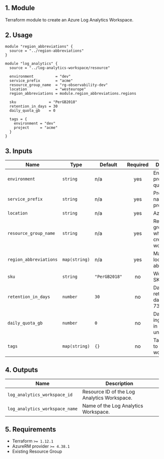 ## 1. Module
Terraform module to create an Azure Log Analytics Workspace.

## 2. Usage
```hcl
module "region_abbreviations" {
  source = "../region-abbreviations"
}

module "log_analytics" {
  source = "../log-analytics-workspace/resource"

  environment          = "dev"
  service_prefix       = "acme"
  resource_group_name  = "rg-observability-dev"
  location             = "westeurope"
  region_abbreviations = module.region_abbreviations.regions

  sku               = "PerGB2018"
  retention_in_days = 30
  daily_quota_gb    = 0

  tags = {
    environment = "dev"
    project     = "acme"
  }
}
```

## 3. Inputs
| Name | Type | Default | Required | Description |
|------|------|---------|:--------:|-------------|
| `environment` | `string` | n/a | yes | Environment project (dev, qua or prd). |
| `service_prefix` | `string` | n/a | yes | Prefix or name of the project. |
| `location` | `string` | n/a | yes | Azure region. |
| `resource_group_name` | `string` | n/a | yes | Resource group in which to create the workspace. |
| `region_abbreviations` | `map(string)` | n/a | yes | Map of Azure locations to abbreviations. |
| `sku` | `string` | `"PerGB2018"` | no | Workspace SKU. |
| `retention_in_days` | `number` | `30` | no | Data retention in days. (7-730) |
| `daily_quota_gb` | `number` | `0` | no | Daily ingestion cap in GB. 0 = unlimited. |
| `tags` | `map(string)` | `{}` | no | Tags to apply to the workspace. |

## 4. Outputs
| Name | Description |
|------|-------------|
| `log_analytics_workspace_id` | Resource ID of the Log Analytics Workspace. |
| `log_analytics_workspace_name` | Name of the Log Analytics Workspace. |

## 5. Requirements
- Terraform `>= 1.12.1`
- AzureRM provider `>= 4.38.1`
- Existing Resource Group


